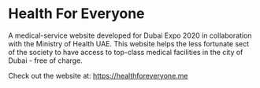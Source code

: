 # Health For Everyone
A medical-service website developed for Dubai Expo 2020 in collaboration with the Ministry of Health UAE. This website helps the less fortunate sect of the society to have access to top-class medical facilities in the city of Dubai - free of charge.

Check out the website at: https://healthforeveryone.me
